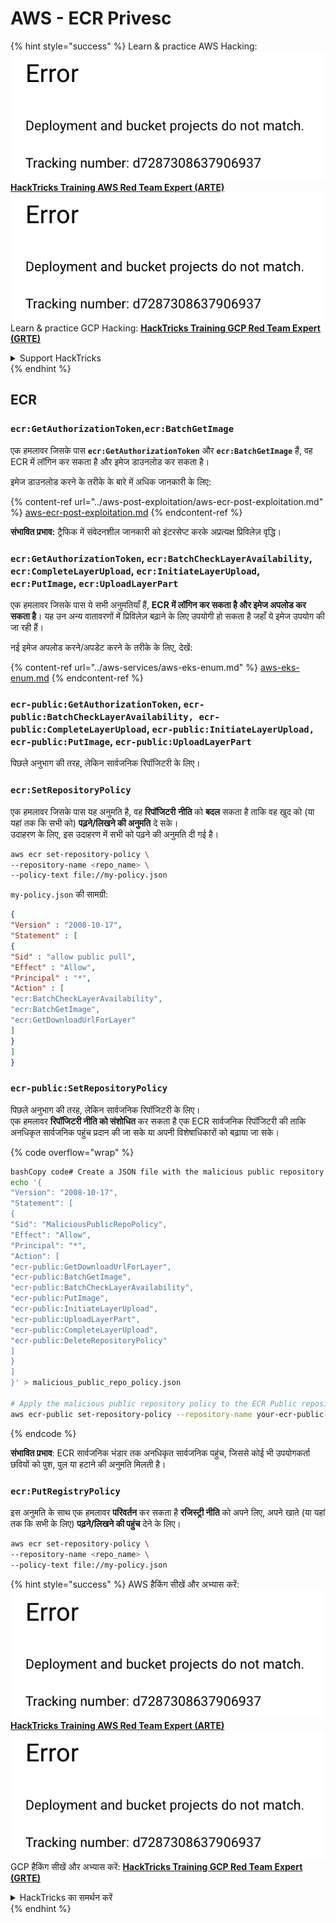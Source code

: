 # AWS - ECR Privesc

{% hint style="success" %}
Learn & practice AWS Hacking:<img src="../../../.gitbook/assets/image (1) (1).png" alt="" data-size="line">[**HackTricks Training AWS Red Team Expert (ARTE)**](https://training.hacktricks.xyz/courses/arte)<img src="../../../.gitbook/assets/image (1) (1).png" alt="" data-size="line">\
Learn & practice GCP Hacking: <img src="../../../.gitbook/assets/image (2).png" alt="" data-size="line">[**HackTricks Training GCP Red Team Expert (GRTE)**<img src="../../../.gitbook/assets/image (2).png" alt="" data-size="line">](https://training.hacktricks.xyz/courses/grte)

<details>

<summary>Support HackTricks</summary>

* Check the [**subscription plans**](https://github.com/sponsors/carlospolop)!
* **Join the** 💬 [**Discord group**](https://discord.gg/hRep4RUj7f) or the [**telegram group**](https://t.me/peass) or **follow** us on **Twitter** 🐦 [**@hacktricks\_live**](https://twitter.com/hacktricks\_live)**.**
* **Share hacking tricks by submitting PRs to the** [**HackTricks**](https://github.com/carlospolop/hacktricks) and [**HackTricks Cloud**](https://github.com/carlospolop/hacktricks-cloud) github repos.

</details>
{% endhint %}

## ECR

### `ecr:GetAuthorizationToken`,`ecr:BatchGetImage`

एक हमलावर जिसके पास **`ecr:GetAuthorizationToken`** और **`ecr:BatchGetImage`** हैं, वह ECR में लॉगिन कर सकता है और इमेज डाउनलोड कर सकता है।

इमेज डाउनलोड करने के तरीके के बारे में अधिक जानकारी के लिए:

{% content-ref url="../aws-post-exploitation/aws-ecr-post-exploitation.md" %}
[aws-ecr-post-exploitation.md](../aws-post-exploitation/aws-ecr-post-exploitation.md)
{% endcontent-ref %}

**संभावित प्रभाव:** ट्रैफिक में संवेदनशील जानकारी को इंटरसेप्ट करके अप्रत्यक्ष प्रिविलेज़ वृद्धि।

### `ecr:GetAuthorizationToken`, `ecr:BatchCheckLayerAvailability`, `ecr:CompleteLayerUpload`, `ecr:InitiateLayerUpload`, `ecr:PutImage`, `ecr:UploadLayerPart`

एक हमलावर जिसके पास ये सभी अनुमतियाँ हैं, **ECR में लॉगिन कर सकता है और इमेज अपलोड कर सकता है**। यह उन अन्य वातावरणों में प्रिविलेज़ बढ़ाने के लिए उपयोगी हो सकता है जहाँ ये इमेज उपयोग की जा रही हैं।

नई इमेज अपलोड करने/अपडेट करने के तरीके के लिए, देखें:

{% content-ref url="../aws-services/aws-eks-enum.md" %}
[aws-eks-enum.md](../aws-services/aws-eks-enum.md)
{% endcontent-ref %}

### `ecr-public:GetAuthorizationToken`, `ecr-public:BatchCheckLayerAvailability, ecr-public:CompleteLayerUpload`, `ecr-public:InitiateLayerUpload, ecr-public:PutImage`, `ecr-public:UploadLayerPart`

पिछले अनुभाग की तरह, लेकिन सार्वजनिक रिपॉजिटरी के लिए।

### `ecr:SetRepositoryPolicy`

एक हमलावर जिसके पास यह अनुमति है, वह **रिपॉजिटरी** **नीति** को **बदल** सकता है ताकि वह खुद को (या यहां तक कि सभी को) **पढ़ने/लिखने की अनुमति** दे सके।\
उदाहरण के लिए, इस उदाहरण में सभी को पढ़ने की अनुमति दी गई है।
```bash
aws ecr set-repository-policy \
--repository-name <repo_name> \
--policy-text file://my-policy.json
```
`my-policy.json` की सामग्री:
```json
{
"Version" : "2008-10-17",
"Statement" : [
{
"Sid" : "allow public pull",
"Effect" : "Allow",
"Principal" : "*",
"Action" : [
"ecr:BatchCheckLayerAvailability",
"ecr:BatchGetImage",
"ecr:GetDownloadUrlForLayer"
]
}
]
}
```
### `ecr-public:SetRepositoryPolicy`

पिछले अनुभाग की तरह, लेकिन सार्वजनिक रिपॉजिटरी के लिए।\
एक हमलावर **रिपॉजिटरी नीति को संशोधित** कर सकता है एक ECR सार्वजनिक रिपॉजिटरी की ताकि अनधिकृत सार्वजनिक पहुंच प्रदान की जा सके या अपनी विशेषाधिकारों को बढ़ाया जा सके।

{% code overflow="wrap" %}
```bash
bashCopy code# Create a JSON file with the malicious public repository policy
echo '{
"Version": "2008-10-17",
"Statement": [
{
"Sid": "MaliciousPublicRepoPolicy",
"Effect": "Allow",
"Principal": "*",
"Action": [
"ecr-public:GetDownloadUrlForLayer",
"ecr-public:BatchGetImage",
"ecr-public:BatchCheckLayerAvailability",
"ecr-public:PutImage",
"ecr-public:InitiateLayerUpload",
"ecr-public:UploadLayerPart",
"ecr-public:CompleteLayerUpload",
"ecr-public:DeleteRepositoryPolicy"
]
}
]
}' > malicious_public_repo_policy.json

# Apply the malicious public repository policy to the ECR Public repository
aws ecr-public set-repository-policy --repository-name your-ecr-public-repo-name --policy-text file://malicious_public_repo_policy.json
```
{% endcode %}

**संभावित प्रभाव**: ECR सार्वजनिक भंडार तक अनधिकृत सार्वजनिक पहुंच, जिससे कोई भी उपयोगकर्ता छवियों को पुश, पुल या हटाने की अनुमति मिलती है।

### `ecr:PutRegistryPolicy`

इस अनुमति के साथ एक हमलावर **परिवर्तन** कर सकता है **रजिस्ट्री नीति** को अपने लिए, अपने खाते (या यहां तक कि सभी के लिए) **पढ़ने/लिखने की पहुंच** देने के लिए।
```bash
aws ecr set-repository-policy \
--repository-name <repo_name> \
--policy-text file://my-policy.json
```
{% hint style="success" %}
AWS हैकिंग सीखें और अभ्यास करें:<img src="../../../.gitbook/assets/image (1) (1).png" alt="" data-size="line">[**HackTricks Training AWS Red Team Expert (ARTE)**](https://training.hacktricks.xyz/courses/arte)<img src="../../../.gitbook/assets/image (1) (1).png" alt="" data-size="line">\
GCP हैकिंग सीखें और अभ्यास करें: <img src="../../../.gitbook/assets/image (2).png" alt="" data-size="line">[**HackTricks Training GCP Red Team Expert (GRTE)**<img src="../../../.gitbook/assets/image (2).png" alt="" data-size="line">](https://training.hacktricks.xyz/courses/grte)

<details>

<summary>HackTricks का समर्थन करें</summary>

* [**सदस्यता योजनाएँ**](https://github.com/sponsors/carlospolop) देखें!
* **हमारे साथ जुड़ें** 💬 [**Discord समूह**](https://discord.gg/hRep4RUj7f) या [**telegram समूह**](https://t.me/peass) या **हमें** **Twitter** 🐦 [**@hacktricks\_live**](https://twitter.com/hacktricks\_live)** पर फॉलो करें।**
* **हैकिंग ट्रिक्स साझा करें और** [**HackTricks**](https://github.com/carlospolop/hacktricks) और [**HackTricks Cloud**](https://github.com/carlospolop/hacktricks-cloud) गिटहब रिपोजिटरी में PRs सबमिट करें।

</details>
{% endhint %}
